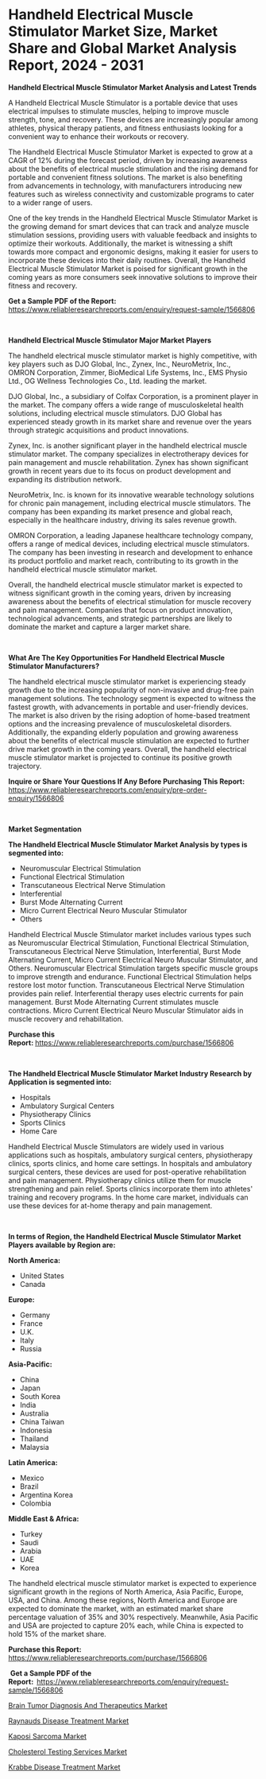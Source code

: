 <p><h1>Handheld Electrical Muscle Stimulator Market Size, Market Share and Global Market Analysis Report, 2024 - 2031</h1></p><p><strong>Handheld Electrical Muscle Stimulator Market Analysis and Latest Trends</strong></p>
<p><p>A Handheld Electrical Muscle Stimulator is a portable device that uses electrical impulses to stimulate muscles, helping to improve muscle strength, tone, and recovery. These devices are increasingly popular among athletes, physical therapy patients, and fitness enthusiasts looking for a convenient way to enhance their workouts or recovery.</p><p>The Handheld Electrical Muscle Stimulator Market is expected to grow at a CAGR of 12% during the forecast period, driven by increasing awareness about the benefits of electrical muscle stimulation and the rising demand for portable and convenient fitness solutions. The market is also benefiting from advancements in technology, with manufacturers introducing new features such as wireless connectivity and customizable programs to cater to a wider range of users.</p><p>One of the key trends in the Handheld Electrical Muscle Stimulator Market is the growing demand for smart devices that can track and analyze muscle stimulation sessions, providing users with valuable feedback and insights to optimize their workouts. Additionally, the market is witnessing a shift towards more compact and ergonomic designs, making it easier for users to incorporate these devices into their daily routines. Overall, the Handheld Electrical Muscle Stimulator Market is poised for significant growth in the coming years as more consumers seek innovative solutions to improve their fitness and recovery.</p></p>
<p><strong>Get a Sample PDF of the Report:&nbsp;</strong> <a href="https://www.reliableresearchreports.com/enquiry/request-sample/1566806">https://www.reliableresearchreports.com/enquiry/request-sample/1566806</a></p>
<p>&nbsp;</p>
<p><strong>Handheld Electrical Muscle Stimulator Major Market Players</strong></p>
<p><p>The handheld electrical muscle stimulator market is highly competitive, with key players such as DJO Global, Inc., Zynex, Inc., NeuroMetrix, Inc., OMRON Corporation, Zimmer, BioMedical Life Systems, Inc., EMS Physio Ltd., OG Wellness Technologies Co., Ltd. leading the market.</p><p>DJO Global, Inc., a subsidiary of Colfax Corporation, is a prominent player in the market. The company offers a wide range of musculoskeletal health solutions, including electrical muscle stimulators. DJO Global has experienced steady growth in its market share and revenue over the years through strategic acquisitions and product innovations.</p><p>Zynex, Inc. is another significant player in the handheld electrical muscle stimulator market. The company specializes in electrotherapy devices for pain management and muscle rehabilitation. Zynex has shown significant growth in recent years due to its focus on product development and expanding its distribution network.</p><p>NeuroMetrix, Inc. is known for its innovative wearable technology solutions for chronic pain management, including electrical muscle stimulators. The company has been expanding its market presence and global reach, especially in the healthcare industry, driving its sales revenue growth.</p><p>OMRON Corporation, a leading Japanese healthcare technology company, offers a range of medical devices, including electrical muscle stimulators. The company has been investing in research and development to enhance its product portfolio and market reach, contributing to its growth in the handheld electrical muscle stimulator market.</p><p>Overall, the handheld electrical muscle stimulator market is expected to witness significant growth in the coming years, driven by increasing awareness about the benefits of electrical stimulation for muscle recovery and pain management. Companies that focus on product innovation, technological advancements, and strategic partnerships are likely to dominate the market and capture a larger market share.</p></p>
<p>&nbsp;</p>
<p><strong>What Are The Key Opportunities For Handheld Electrical Muscle Stimulator Manufacturers?</strong></p>
<p><p>The handheld electrical muscle stimulator market is experiencing steady growth due to the increasing popularity of non-invasive and drug-free pain management solutions. The technology segment is expected to witness the fastest growth, with advancements in portable and user-friendly devices. The market is also driven by the rising adoption of home-based treatment options and the increasing prevalence of musculoskeletal disorders. Additionally, the expanding elderly population and growing awareness about the benefits of electrical muscle stimulation are expected to further drive market growth in the coming years. Overall, the handheld electrical muscle stimulator market is projected to continue its positive growth trajectory.</p></p>
<p><strong>Inquire or Share Your Questions If Any Before Purchasing This Report:</strong> <a href="https://www.reliableresearchreports.com/enquiry/pre-order-enquiry/1566806">https://www.reliableresearchreports.com/enquiry/pre-order-enquiry/1566806</a></p>
<p>&nbsp;</p>
<p><strong>Market Segmentation</strong></p>
<p><strong>The Handheld Electrical Muscle Stimulator Market Analysis by types is segmented into:</strong></p>
<p><ul><li>Neuromuscular Electrical Stimulation</li><li>Functional Electrical Stimulation</li><li>Transcutaneous Electrical Nerve Stimulation</li><li>Interferential</li><li>Burst Mode Alternating Current</li><li>Micro Current Electrical Neuro Muscular Stimulator</li><li>Others</li></ul></p>
<p><p>Handheld Electrical Muscle Stimulator market includes various types such as Neuromuscular Electrical Stimulation, Functional Electrical Stimulation, Transcutaneous Electrical Nerve Stimulation, Interferential, Burst Mode Alternating Current, Micro Current Electrical Neuro Muscular Stimulator, and Others. Neuromuscular Electrical Stimulation targets specific muscle groups to improve strength and endurance. Functional Electrical Stimulation helps restore lost motor function. Transcutaneous Electrical Nerve Stimulation provides pain relief. Interferential therapy uses electric currents for pain management. Burst Mode Alternating Current stimulates muscle contractions. Micro Current Electrical Neuro Muscular Stimulator aids in muscle recovery and rehabilitation.</p></p>
<p><strong>Purchase this Report:&nbsp;</strong><a href="https://www.reliableresearchreports.com/purchase/1566806">https://www.reliableresearchreports.com/purchase/1566806</a></p>
<p>&nbsp;</p>
<p><strong>The Handheld Electrical Muscle Stimulator Market Industry Research by Application is segmented into:</strong></p>
<p><ul><li>Hospitals</li><li>Ambulatory Surgical Centers</li><li>Physiotherapy Clinics</li><li>Sports Clinics</li><li>Home Care</li></ul></p>
<p><p>Handheld Electrical Muscle Stimulators are widely used in various applications such as hospitals, ambulatory surgical centers, physiotherapy clinics, sports clinics, and home care settings. In hospitals and ambulatory surgical centers, these devices are used for post-operative rehabilitation and pain management. Physiotherapy clinics utilize them for muscle strengthening and pain relief. Sports clinics incorporate them into athletes' training and recovery programs. In the home care market, individuals can use these devices for at-home therapy and pain management.</p></p>
<p>&nbsp;</p>
<p><strong>In terms of Region, the Handheld Electrical Muscle Stimulator Market Players available by Region are:</strong></p>
<p>
    <p> <strong> North America: </strong>
        <ul>
            <li>United States</li>
            <li>Canada</li>
        </ul>
        </p> 
    <p> <strong> Europe: </strong>
        <ul>
            <li>Germany</li>
            <li>France</li>
            <li>U.K.</li>
            <li>Italy</li>
            <li>Russia</li>
        </ul>
        </p> 
    <p> <strong> Asia-Pacific: </strong>
        <ul>
            <li>China</li>
            <li>Japan</li>
            <li>South Korea</li>
            <li>India</li>
            <li>Australia</li>
            <li>China Taiwan</li>
            <li>Indonesia</li>
            <li>Thailand</li>
            <li>Malaysia</li>
        </ul>
        </p> 
    <p> <strong> Latin America: </strong>
        <ul>
            <li>Mexico</li>
            <li>Brazil</li>
            <li>Argentina Korea</li>
            <li>Colombia</li>
        </ul>
        </p> 
    <p> <strong> Middle East & Africa: </strong>
        <ul>
            <li>Turkey</li>
            <li>Saudi</li>
            <li>Arabia</li>
            <li>UAE</li>
            <li>Korea</li>
        </ul>
    </p>
    </p>
<p><p>The handheld electrical muscle stimulator market is expected to experience significant growth in the regions of North America, Asia Pacific, Europe, USA, and China. Among these regions, North America and Europe are expected to dominate the market, with an estimated market share percentage valuation of 35% and 30% respectively. Meanwhile, Asia Pacific and USA are projected to capture 20% each, while China is expected to hold 15% of the market share.</p></p>
<p><strong>Purchase this Report: </strong><a href="https://www.reliableresearchreports.com/purchase/1566806">https://www.reliableresearchreports.com/purchase/1566806</a></p>
<p>&nbsp;<strong>Get a Sample PDF of the Report:&nbsp;&nbsp;</strong><a href="https://www.reliableresearchreports.com/enquiry/request-sample/1566806">https://www.reliableresearchreports.com/enquiry/request-sample/1566806</a></p>
<p><strong></strong></p>
<p><p><a href="https://medium.com/@murraykoepp786/brain-tumor-diagnosis-and-therapeutics-market-report-reveals-the-latest-trends-and-growth-38959f7d031c">Brain Tumor Diagnosis And Therapeutics Market</a></p><p><a href="https://medium.com/@murraykoepp786/raynauds-disease-treatment-market-the-key-to-successful-business-strategy-forecast-till-2031-63ded209c1d8">Raynauds Disease Treatment Market</a></p><p><a href="https://medium.com/@adahhagenes4545/kaposi-sarcoma-market-furnishes-information-on-market-share-market-trends-and-market-growth-5a95defe820c">Kaposi Sarcoma Market</a></p><p><a href="https://medium.com/@murraykoepp786/cholesterol-testing-services-market-trends-and-market-analysis-forecasted-for-period-2024-2031-1aa1bb1af696">Cholesterol Testing Services Market</a></p><p><a href="https://medium.com/@adahhagenes4545/krabbe-disease-treatment-market-analysis-its-cagr-market-segmentation-and-global-industry-0422ddf5ea6d">Krabbe Disease Treatment Market</a></p></p>
